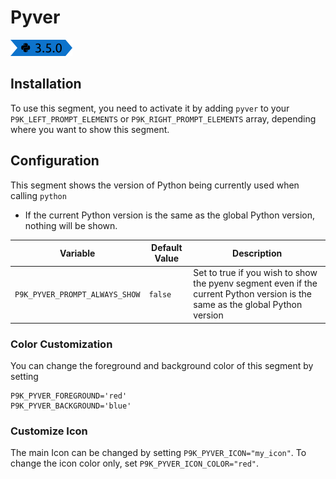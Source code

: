 # Pyver

![](segment.png)

## Installation

To use this segment, you need to activate it by adding `pyver` to your
`P9K_LEFT_PROMPT_ELEMENTS` or `P9K_RIGHT_PROMPT_ELEMENTS` array, depending
where you want to show this segment.

## Configuration

This segment shows the version of Python being currently used when calling `python`

* If the current Python version is the same as the global Python version, nothing will be shown.

| Variable | Default Value | Description |
|----------|---------------|-------------|
|`P9K_PYVER_PROMPT_ALWAYS_SHOW`|`false`|Set to true if you wish to show the pyenv segment even if the current Python version is the same as the global Python version|

### Color Customization

You can change the foreground and background color of this segment by setting
```
P9K_PYVER_FOREGROUND='red'
P9K_PYVER_BACKGROUND='blue'
```

### Customize Icon

The main Icon can be changed by setting `P9K_PYVER_ICON="my_icon"`. To change the
icon color only, set `P9K_PYVER_ICON_COLOR="red"`.
